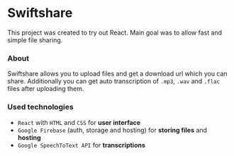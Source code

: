 # Swiftshare

This project was created to try out React. Main goal was to allow fast and simple file sharing.

### About

Swiftshare allows you to upload files and get a download url which you can share. Additionally you can get auto transcription of `.mp3`, `.wav` and `.flac` files after uploading them.

### Used technologies

- `React` with `HTML` and `CSS` for <b>user interface</b>
- `Google Firebase` (auth, storage and hosting) for <b>storing files</b> and <b>hosting</b>
- `Google SpeechToText API` for <b>transcriptions</b>

